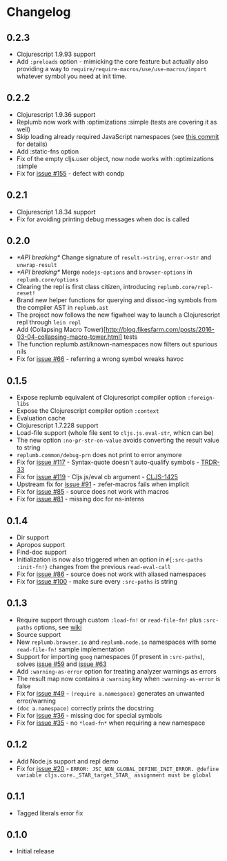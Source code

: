 # Changelog

## 0.2.3

- Clojurescript 1.9.93 support
- Add `:preloads` option - mimicking the core feature but actually also providing a way to `require/require-macros/use/use-macros/import` whatever symbol you need at init time.

## 0.2.2

- Clojurescript 1.9.36 support
- Replumb now work with :optimizations :simple (tests are covering it as well)
- Skip loading already required JavaScript namespaces (see [this commit](https://github.com/Lambda-X/replumb/commit/5e0428c7088712108d6199d52329740fdeeb108a) for details)
- Add :static-fns option
- Fix of the empty cljs.user object, now node works with :optimizations :simple
- Fix for [issue #155](https://github.com/Lambda-X/replumb/issues/155) - defect with condp

## 0.2.1
- Clojurescript 1.8.34 support
- Fix for avoiding printing debug messages when doc is called

## 0.2.0

- _\*API breaking\*_ Change signature of `result->string`, `error->str` and `unwrap-result`
- _\*API breaking\*_ Merge `nodejs-options` and `browser-options` in `replumb.core/options` 
- Clearing the repl is first class citizen, introducing `replumb.core/repl-reset!`
- Brand new helper functions for querying and dissoc-ing symbols from the compiler AST in `replumb.ast`
- The project now follows the new figwheel way to launch a Clojurescript repl through `lein repl`
- Add (Collapsing Macro Tower)[http://blog.fikesfarm.com/posts/2016-03-04-collapsing-macro-tower.html] tests
- The function replumb.ast/known-namespaces now filters out spurious nils
- Fix for [issue #66](https://github.com/Lambda-X/replumb/issues/66) - referring a wrong symbol wreaks havoc

## 0.1.5
- Expose replumb equivalent of Clojurescript compiler option `:foreign-libs`
- Expose the Clojurescript compiler option `:context`
- Evaluation cache
- Clojurescript 1.7.228 support
- Load-file support (whole file sent to `cljs.js.eval-str`, whicn can be)
- The new option `:no-pr-str-on-value` avoids converting the result value to string
- `replumb.common/debug-prn` does not print to error anymore
- Fix for [issue #117](https://github.com/Lambda-X/replumb/issues/117) - Syntax-quote doesn't auto-qualify symbols - [TRDR-33](http://dev.clojure.org/jira/browse/TRDR-33)
- Fix for [issue #119](https://github.com/Lambda-X/replumb/issues/119) - Cljs.js/eval cb argument - [CLJS-1425](http://dev.clojure.org/jira/browse/CLJS-1425)
- Upstream fix for [issue #91](https://github.com/ScalaConsultants/replumb/issues/91) - :refer-macros fails when implicit
- Fix for [issue #85](https://github.com/ScalaConsultants/replumb/issues/85) - source does not work with macros
- Fix for [issue #81](https://github.com/ScalaConsultants/replumb/issues/81) - missing doc for ns-interns

## 0.1.4
- Dir support
- Apropos support
- Find-doc support
- Initialization is now also triggered when an option in `#{:src-paths :init-fn!}` changes from the previous `read-eval-call`
- Fix for [issue #86](https://github.com/ScalaConsultants/replumb/issues/86) - source does not work with aliased namespaces
- Fix for [issue #100](https://github.com/ScalaConsultants/replumb/issues/100) - make sure every `:src-paths` is string

## 0.1.3
- Require support through custom `:load-fn!` or `read-file-fn!` plus `:src-paths` options, see [wiki](https://github.com/ScalaConsultants/replumb/wiki/Require-and-providing-source-files)
- Source support
- New `replumb.browser.io` and `replumb.node.io` namespaces with some `read-file-fn!` sample implementation
- Support for importing `goog` namespaces (if present in `:src-paths`), solves [issue #59](https://github.com/ScalaConsultants/replumb/issues/59) and [issue #63](https://github.com/ScalaConsultants/replumb/issues/63)
- Add `:warning-as-error` option for treating analyzer warnings as errors
- The result map now contains a `:warning` key when `:warning-as-error` is false
- Fix for [issue #49](https://github.com/ScalaConsultants/replumb/issues/49) - `(require a.namespace)` generates an unwanted error/warning
- `(doc a.namespace)` correctly prints the docstring
- Fix for [issue #36](https://github.com/ScalaConsultants/replumb/issues/36) - missing doc for special symbols
- Fix for [issue #35](https://github.com/ScalaConsultants/replumb/issues/35) - no `*load-fn*` when requiring a new namespace

## 0.1.2
- Add Node.js support and repl demo
- Fix for [issue #20](https://github.com/ScalaConsultants/replumb/issues/20) - `ERROR: JSC_NON_GLOBAL_DEFINE_INIT_ERROR. @define variable cljs.core._STAR_target_STAR_ assignment must be global`

## 0.1.1
- Tagged literals error fix

## 0.1.0
- Initial release
